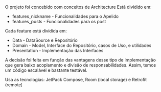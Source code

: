 O projeto foi concebido com conceitos de Architecture
Está dividido em: 
  - features_nickname - Funcionalidades para o Apelido
  - features_posts - Funcionalidades para os post

Cada feature está dividida em:
  - Data - DataSource e Repositório
  - Domain - Model, Interface do Repositório, casos de Uso, e utilidades
  - Presentation - Implementação das Interfaces

A decisão foi feita em função das vantagens desse tipo de implementação que gera baixo acoplamento e divisão de responsabilidades.
Assim, temos um código escalável e bastante testável.

Usa as tecnologias: JetPack Compose, Room (local storage) e Retrofit (remote)
